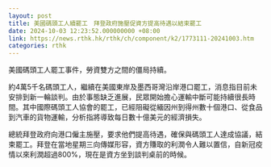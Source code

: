 ```yaml
---
layout: post
title: 美國碼頭工人續罷工　拜登政府施壓促資方提高待遇以結束罷工
date: 2024-10-03 12:23:52.000000000 +08:00
link: https://news.rthk.hk/rthk/ch/component/k2/1773111-20241003.htm
categories: rthk
---
```


美國碼頭工人罷工事件，勞資雙方之間的僵局持續。

約4萬5千名碼頭工人，繼續在美國東岸及墨西哥灣沿岸港口罷工，消息指目前未安排到新一輪談判。由於事態缺乏進展，民眾開始擔心運輸中斷可能持續很長時間。其中國際碼頭工人協會的罷工，已經阻礙從緬因州到得州數十個港口、從食品到汽車的貨物運輸，分析指將導致每日數十億美元的經濟損失。

總統拜登政府向港口僱主施壓，要求他們提高待遇，確保與碼頭工人達成協議，結束罷工。拜登在當地星期三向傳媒形容，資方賺取的利潤令人難以置信，自新冠疫情以來利潤超過800%，現在是資方坐到談判桌前的時候。
